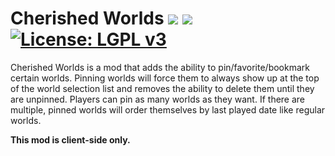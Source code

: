 # Cherished Worlds [![](http://cf.way2muchnoise.eu/versions/cherished-worlds.svg)](https://minecraft.curseforge.com/projects/cherished-worlds) [![](http://cf.way2muchnoise.eu/short_cherished-worlds_downloads.svg)](https://minecraft.curseforge.com/projects/cherished-worlds/files) [![License: LGPL v3](https://img.shields.io/badge/License-LGPL%20v3-blue.svg)](https://www.gnu.org/licenses/lgpl-3.0)

Cherished Worlds is a mod that adds the ability to pin/favorite/bookmark certain worlds. Pinning worlds will force them to always show up at the top of the world selection list and removes the ability to delete them until they are unpinned. Players can pin as many worlds as they want. If there are multiple, pinned worlds will order themselves by last played date like regular worlds.

**This mod is client-side only.**